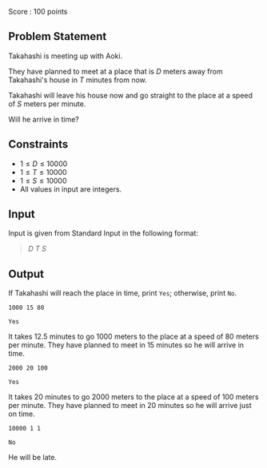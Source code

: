 Score : $100$ points

## Problem Statement

Takahashi is meeting up with Aoki.

They have planned to meet at a place that is $D$ meters away from Takahashi's house in $T$ minutes from now.

Takahashi will leave his house now and go straight to the place at a speed of $S$ meters per minute.

Will he arrive in time?

## Constraints

- $1 \leq D \leq 10000$
- $1 \leq T \leq 10000$
- $1 \leq S \leq 10000$
- All values in input are integers.

## Input

Input is given from Standard Input in the following format:

> $D$ $T$ $S$

## Output

If Takahashi will reach the place in time, print `Yes`; otherwise, print `No`.

```input1
1000 15 80
```

```output1
Yes
```

It takes $12.5$ minutes to go $1000$ meters to the place at a speed of $80$ meters per minute. They have planned to meet in $15$ minutes so he will arrive in time.

```input2
2000 20 100
```

```output2
Yes
```

It takes $20$ minutes to go $2000$ meters to the place at a speed of $100$ meters per minute. They have planned to meet in $20$ minutes so he will arrive just on time.

```input3
10000 1 1
```

```output3
No
```

He will be late.